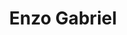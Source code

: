 ---
title: Enzo Gabriel
artigo: o
picture: /images/e/Enzogabriel2.jpg
background: /images/fundos/bolas.jpg
style: style-vermelho2
description: Nome composto, de origem ítalo-hebraico...
full-description: Dois nomes fortes, um deles de origem italiana (Enzo) e o outro hebraico (Gabriel) formam um dos nomes compostos masculinos mais bonitos. Juntos, significam "homem de Deus que é senhor do lar". Quem se chama Enzo Gabriel geralmente são pessoas corajosas, inteligentes e decididas! 
---